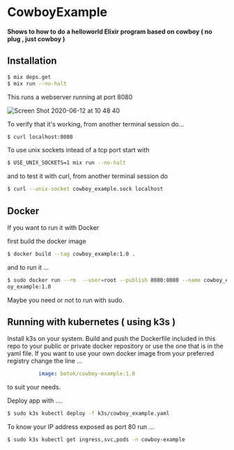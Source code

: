 # CowboyExample

**Shows to how to do a helloworld Elixir program based on cowboy ( no plug , just cowboy )**

## Installation

```bash
$ mix deps.get
$ mix run --no-halt
```

This runs a webserver running at port 8080

![Screen Shot 2020-06-12 at 10 48 40](https://user-images.githubusercontent.com/29124/84521250-56d59380-ac9a-11ea-8dc8-7d1051bad11c.png)

To verify that it's working, from another terminal session do...

```bash
$ curl localhost:8080
```

To use unix sockets intead of a tcp port start with

```bash
$ USE_UNIX_SOCKETS=1 mix run --no-halt
```

and to test it with curl, from another terminal session do

```bash
$ curl --unix-socket cowboy_example.sock localhost
```

## Docker

If you want to run it with Docker

first build the docker image

```bash
$ docker build --tag cowboy_example:1.0 .
```

and to run it ...

```bash
$ sudo docker run --rm  --user=root --publish 8080:8080 --name cowboy_example_z cowb
oy_example:1.0
```

Maybe you need or not to run with sudo.

##  Running with kubernetes ( using k3s )

Install k3s on your system.
Build and push the Dockerfile included in this repo to your public or private docker repository or use the one that is in the yaml file.
If you want to use your own docker image from your preferred registry change the line ...

```yaml
          image: batok/cowboy-example:1.0
```

to suit your needs.

Deploy app with ....

```bash
$ sudo k3s kubectl deploy -f k3s/cowboy_example.yaml
```

To know your IP address exposed as port 80 run ...

```bash
$ sudo k3s kubectl get ingress,svc,pods -n cowboy-example
```


